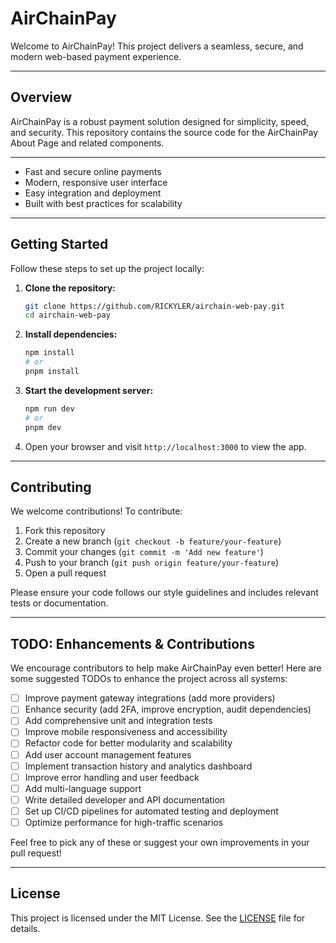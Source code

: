 # AirChainPay

Welcome to AirChainPay! This project delivers a seamless, secure, and modern web-based payment experience.

---

## Overview

AirChainPay is a robust payment solution designed for simplicity, speed, and security. This repository contains the source code for the AirChainPay About Page and related components.

---


- Fast and secure online payments
- Modern, responsive user interface
- Easy integration and deployment
- Built with best practices for scalability

---

## Getting Started

Follow these steps to set up the project locally:

1. **Clone the repository:**
   ```bash
   git clone https://github.com/RICKYLER/airchain-web-pay.git
   cd airchain-web-pay
   ```
2. **Install dependencies:**
   ```bash
   npm install
   # or
   pnpm install
   ```
3. **Start the development server:**
   ```bash
   npm run dev
   # or
   pnpm dev
   ```
4. Open your browser and visit `http://localhost:3000` to view the app.

---

## Contributing

We welcome contributions! To contribute:

1. Fork this repository
2. Create a new branch (`git checkout -b feature/your-feature`)
3. Commit your changes (`git commit -m 'Add new feature'`)
4. Push to your branch (`git push origin feature/your-feature`)
5. Open a pull request

Please ensure your code follows our style guidelines and includes relevant tests or documentation.

---

## TODO: Enhancements & Contributions

We encourage contributors to help make AirChainPay even better! Here are some suggested TODOs to enhance the project across all systems:

- [ ] Improve payment gateway integrations (add more providers)
- [ ] Enhance security (add 2FA, improve encryption, audit dependencies)
- [ ] Add comprehensive unit and integration tests
- [ ] Improve mobile responsiveness and accessibility
- [ ] Refactor code for better modularity and scalability
- [ ] Add user account management features
- [ ] Implement transaction history and analytics dashboard
- [ ] Improve error handling and user feedback
- [ ] Add multi-language support
- [ ] Write detailed developer and API documentation
- [ ] Set up CI/CD pipelines for automated testing and deployment
- [ ] Optimize performance for high-traffic scenarios

Feel free to pick any of these or suggest your own improvements in your pull request!

---

## License

This project is licensed under the MIT License. See the [LICENSE](LICENSE) file for details.


